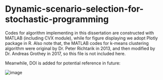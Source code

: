 # Dynamic-scenario-selection-for-stochastic-programming
Codes for algorithm implementing in this dissertation are constructed with MATLAB (including CVX module), while for figure displaying we adopt Plotly package in R. Also note that, the MATLAB codes for k-means clustering algorithm were original by Dr. Peter Richtarik in 2013, and then modified by Dr. Andreas Grothey in 2017, so this file is not included here.

Meanwhile, DOI is added for potential reference in future:

![image](https://zenodo.org/badge/524349847.svg)
